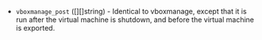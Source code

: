 <!-- Code generated from the comments of the VBoxManagePostConfig struct in builder/virtualbox/common/vboxmanage_post_config.go; DO NOT EDIT MANUALLY -->

-   `vboxmanage_post` ([][]string) - Identical to vboxmanage,
except that it is run after the virtual machine is shutdown, and before the
virtual machine is exported.
